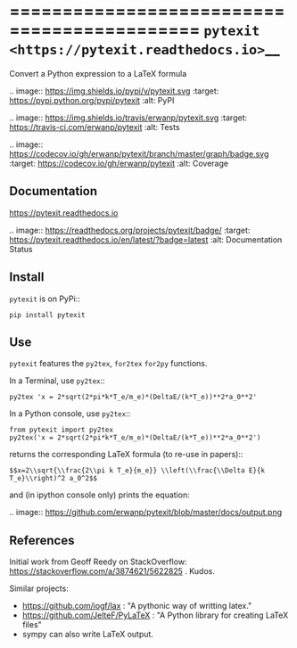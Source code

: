 
============================================
`pytexit <https://pytexit.readthedocs.io>`__
============================================

Convert a Python expression to a LaTeX formula


.. image:: https://img.shields.io/pypi/v/pytexit.svg
    :target: https://pypi.python.org/pypi/pytexit
    :alt: PyPI

.. image:: https://img.shields.io/travis/erwanp/pytexit.svg
    :target: https://travis-ci.com/erwanp/pytexit
    :alt: Tests

.. image:: https://codecov.io/gh/erwanp/pytexit/branch/master/graph/badge.svg
    :target: https://codecov.io/gh/erwanp/pytexit
    :alt: Coverage


Documentation
-------------

https://pytexit.readthedocs.io


.. image:: https://readthedocs.org/projects/pytexit/badge/
    :target: https://pytexit.readthedocs.io/en/latest/?badge=latest
    :alt: Documentation Status


Install
-------

``pytexit`` is on PyPi::

    pip install pytexit


Use
---

``pytexit`` features the ``py2tex``, ``for2tex`` ``for2py`` functions.

In a Terminal, use ``py2tex``::

    py2tex 'x = 2*sqrt(2*pi*k*T_e/m_e)*(DeltaE/(k*T_e))**2*a_0**2'

In a Python console, use ``py2tex``::

    from pytexit import py2tex
    py2tex('x = 2*sqrt(2*pi*k*T_e/m_e)*(DeltaE/(k*T_e))**2*a_0**2')

returns the corresponding LaTeX formula (to re-use in papers)::

    $$x=2\\sqrt{\\frac{2\\pi k T_e}{m_e}} \\left(\\frac{\\Delta E}{k T_e}\\right)^2 a_0^2$$

and (in ipython console only) prints the equation:

.. image:: https://github.com/erwanp/pytexit/blob/master/docs/output.png



References
----------

Initial work from Geoff Reedy on StackOverflow: https://stackoverflow.com/a/3874621/5622825  . Kudos.

Similar projects:

- https://github.com/iogf/lax  : "A pythonic way of writting latex."
- https://github.com/JelteF/PyLaTeX : "A Python library for creating LaTeX files"
- sympy can also write LaTeX output.
